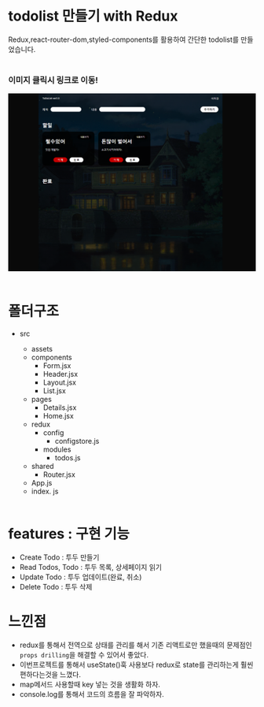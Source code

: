 # todolist 만들기 with Redux

Redux,react-router-dom,styled-components를 활용하여 간단한 todolist를 만들었습니다.
<br />
<br />

### **이미지 클릭시 링크로 이동!**

[![image](./src/assets/thumb.PNG)](https://redux-to-do-ver2-0-jjjtpwbrq-suwoncityboy.vercel.app/ "todolist로이동")
<br />
<br />

# 폴더구조

- src

  - assets
  - components
    - Form.jsx
    - Header.jsx
    - Layout.jsx
    - List.jsx
  - pages
    - Details.jsx
    - Home.jsx
  - redux
    - config
      - configstore.js
    - modules
      - todos.js
  - shared
    - Router.jsx
  - App.js
  - index. js

  <br />

# features : 구현 기능

- Create Todo : 투두 만들기
- Read Todos, Todo : 투두 목록, 상세페이지 읽기
- Update Todo : 투두 업데이트(완료, 취소)
- Delete Todo : 투두 삭제

# 느낀점

- redux를 통해서 전역으로 상태를 관리를 해서 기존 리액트로만 했을때의 문제점인 `props drilling`을 해결할 수 있어서 좋았다.
- 이번프로젝트를 통해서 useState()훅 사용보다 redux로 state를 관리하는게 훨씬 편하다는것을 느꼈다.
- map메서드 사용할때 key 넣는 것을 생활화 하자.
- console.log를 통해서 코드의 흐름을 잘 파악하자.
